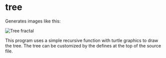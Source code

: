 # tree
Generates images like this:

![Tree fractal](https://i.imgur.com/8AcswjW.png "Tree fractal")

This program uses a simple recursive function with turtle graphics to draw the tree. The tree can be customized by the defines at the top of the source file.
